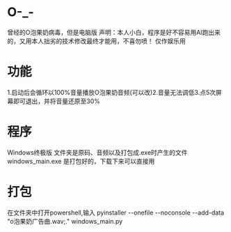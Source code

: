 # O-_-
曾经的O泡果奶病毒，但是电脑版
声明：本人小白，程序是好不容易用AI跑出来的，又用本人拙劣的技术修改最终才能用，不喜勿喷！
仅作娱乐用
# 功能
1.启动后会循环以100%音量播放O泡果奶音频(可以改)2.音量无法调低3.点5次屏幕即可退出，并将音量还原至30%
# 程序
Windows终极版 文件夹是原码、音频以及打包成.exe时产生的文件
windows_main.exe 是打包好的，下载下来可以直接用
# 打包
在文件夹中打开powershell,输入   pyinstaller --onefile --noconsole --add-data "o泡果奶广告曲.wav;." windows_main.py
